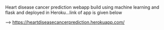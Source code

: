 Heart disease cancer prediction webapp build using machine learning and  flask and deployed in Heroku...link of app is given below

-->  https://heartdiseasecancerprediction.herokuapp.com/


